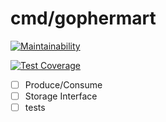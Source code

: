 # cmd/gophermart

[![Maintainability](https://api.codeclimate.com/v1/badges/8021e40f4cea4feef515/maintainability)](https://codeclimate.com/github/vtcaregorodtcev/gophermarket/maintainability)

[![Test Coverage](https://api.codeclimate.com/v1/badges/8021e40f4cea4feef515/test_coverage)](https://codeclimate.com/github/vtcaregorodtcev/gophermarket/test_coverage)

- [ ] Produce/Consume
- [ ] Storage Interface
- [ ] tests
